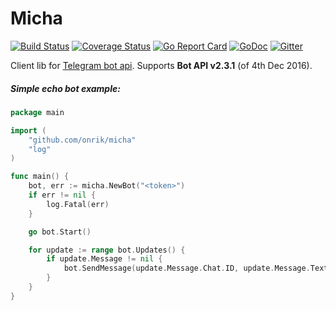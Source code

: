 # Micha

[![Build Status](https://travis-ci.org/onrik/micha.svg?branch=master)](https://travis-ci.org/onrik/micha)
[![Coverage Status](https://coveralls.io/repos/github/onrik/micha/badge.svg?branch=master)](https://coveralls.io/github/onrik/micha?branch=master)
[![Go Report Card](https://goreportcard.com/badge/github.com/onrik/micha)](https://goreportcard.com/report/github.com/onrik/micha)
[![GoDoc](https://godoc.org/github.com/onrik/micha?status.svg)](https://godoc.org/github.com/onrik/micha)
[![Gitter](https://badges.gitter.im/onrik/micha.svg)](https://gitter.im/onrik/micha)

Client lib for [Telegram bot api](https://core.telegram.org/bots/api). Supports **Bot API v2.3.1** (of 4th Dec 2016).

##### Simple echo bot example:
```go
package main

import (
	"github.com/onrik/micha"
	"log"
)

func main() {
	bot, err := micha.NewBot("<token>")
	if err != nil {
		log.Fatal(err)
	}

	go bot.Start()

	for update := range bot.Updates() {
		if update.Message != nil {
			bot.SendMessage(update.Message.Chat.ID, update.Message.Text, nil)
		}
	}
}

```
